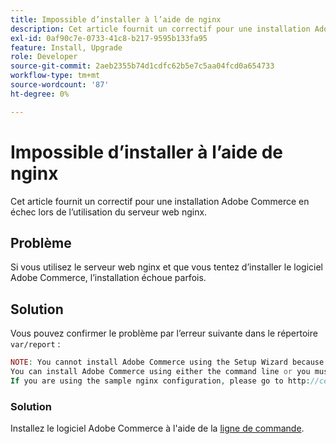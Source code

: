 ```yaml
---
title: Impossible d’installer à l’aide de nginx
description: Cet article fournit un correctif pour une installation Adobe Commerce en échec lors de l’utilisation du serveur web nginx.
exl-id: 0af90c7e-0733-41c8-b217-9595b133fa95
feature: Install, Upgrade
role: Developer
source-git-commit: 2aeb2355b74d1cdfc62b5e7c5aa04fcd0a654733
workflow-type: tm+mt
source-wordcount: '87'
ht-degree: 0%

---
```


# Impossible d’installer à l’aide de nginx

Cet article fournit un correctif pour une installation Adobe Commerce en échec lors de l’utilisation du serveur web nginx.

## Problème

Si vous utilisez le serveur web nginx et que vous tentez d’installer le logiciel Adobe Commerce, l’installation échoue parfois.

## Solution

Vous pouvez confirmer le problème par l’erreur suivante dans le répertoire `var/report` :

```php
NOTE: You cannot install Adobe Commerce using the Setup Wizard because the Adobe Commerce setup directory cannot be accessed.
You can install Adobe Commerce using either the command line or you must restore access to the following directory: /var/www/html/setup
If you are using the sample nginx configuration, please go to http://ce.mtf03.bcn.magento.com/setup/";i:1;s:641:"#0 /var/www/html/lib/internal/Magento/Framework/App/Http.php(213): Magento\Framework\App\Http->redirectToSetup(Object(Magento\Framework\App\Bootstrap), Object(Exception))
```

### Solution

Installez le logiciel Adobe Commerce à l&#39;aide de la [ligne de commande](https://experienceleague.adobe.com/en/docs/commerce-operations/installation-guide/advanced).

